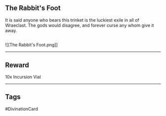 ## The Rabbit's Foot
It is said anyone who bears this trinket is the luckiest exile in all of Wraeclast. The gods would disagree, and forever curse any whom give it away.
## 
![[The Rabbit's Foot.png]]

---
## Reward
10x Incursion Vial

---
## Tags
#DivinationCard